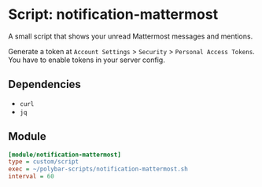 # Script: notification-mattermost

A small script that shows your unread Mattermost messages and mentions.

Generate a token at `Account Settings` > `Security` > `Personal Access Tokens`. You have to enable tokens in your server config.


## Dependencies

* `curl`
* `jq`


## Module

```ini
[module/notification-mattermost]
type = custom/script
exec = ~/polybar-scripts/notification-mattermost.sh
interval = 60
```
